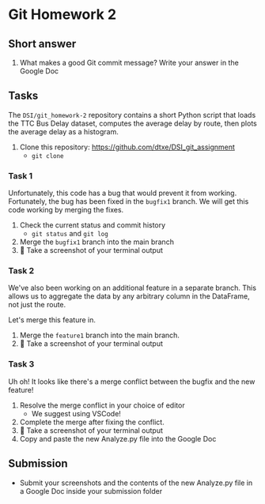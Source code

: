 <!-- Note to self: This is for the Scaling to Production course -->

# Git Homework 2

## Short answer
1. What makes a good Git commit message? Write your answer in the Google Doc

## Tasks
The `DSI/git_homework-2` repository contains a short Python script that 
loads the TTC Bus Delay dataset, computes the average delay by route, then 
plots the average delay as a histogram.

1. Clone this repository: https://github.com/dtxe/DSI_git_assignment
    * `git clone`

### Task 1
Unfortunately, this code has a bug that would prevent it from working.
Fortunately, the bug has been fixed in the `bugfix1` branch. We will
get this code working by merging the fixes.

1. Check the current status and commit history
    * `git status` and `git log`
2. Merge the `bugfix1` branch into the main branch
3. 📸 Take a screenshot of your terminal output

### Task 2
We've also been working on an additional feature in a separate branch.
This allows us to aggregate the data by any arbitrary column in the DataFrame, not just the route.

Let's merge this feature in.

1. Merge the `feature1` branch into the main branch.
2. 📸 Take a screenshot of your terminal output

### Task 3
Uh oh! It looks like there's a merge conflict between the bugfix and the new feature!

1. Resolve the merge conflict in your choice of editor
    * We suggest using VSCode!
2. Complete the merge after fixing the conflict.
3. 📸 Take a screenshot of your terminal output
4. Copy and paste the new Analyze.py file into the Google Doc


## Submission
* Submit your screenshots and the contents of the new Analyze.py file in a Google Doc inside your submission folder
